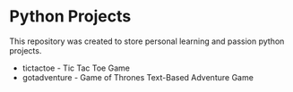 # Python Projects
This repository was created to store personal learning and passion python projects.

* tictactoe - Tic Tac Toe Game
* gotadventure - Game of Thrones Text-Based Adventure Game
